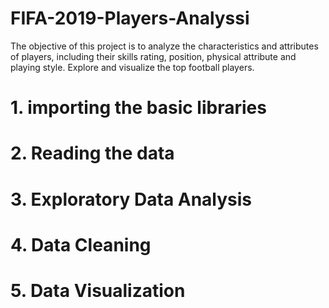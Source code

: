 # FIFA-2019-Players-Analyssi
The objective of this project is to analyze the characteristics and attributes of players, including their skills rating, position, physical attribute and playing style. Explore and visualize the top football players.

# 1. importing the basic libraries
# 2. Reading the data
# 3. Exploratory Data Analysis
# 4. Data Cleaning
# 5. Data Visualization 
